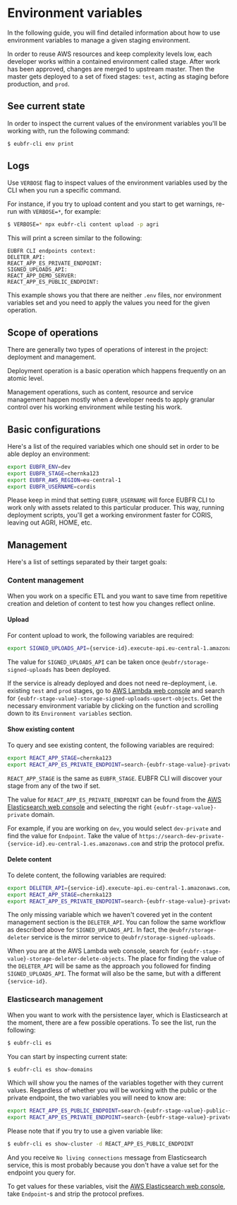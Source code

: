 # Environment variables

In the following guide, you will find detailed information about how to use environment variables to manage a given staging environment.

In order to reuse AWS resources and keep complexity levels low, each developer works within a contained environment called stage. After work has been approved, changes are merged to upstream master. Then the master gets deployed to a set of fixed stages: `test`, acting as staging before production, and `prod`.

## See current state

In order to inspect the current values of the environment variables you'll be working with, run the following command:

```sh
$ eubfr-cli env print
```

## Logs

Use `VERBOSE` flag to inspect values of the environment variables used by the CLI when you run a specific command.

For instance, if you try to upload content and you start to get warnings, re-run with `VERBOSE=*`, for example:

```sh
$ VERBOSE=* npx eubfr-cli content upload -p agri
```

This will print a screen similar to the following:

```
EUBFR CLI endpoints context:
DELETER_API:
REACT_APP_ES_PRIVATE_ENDPOINT:
SIGNED_UPLOADS_API:
REACT_APP_DEMO_SERVER:
REACT_APP_ES_PUBLIC_ENDPOINT:
```

This example shows you that there are neither `.env` files, nor environment variables set and you need to apply the values you need for the given operation.

## Scope of operations

There are generally two types of operations of interest in the project: deployment and management.

Deployment operation is a basic operation which happens frequently on an atomic level.

Management operations, such as content, resource and service management happen mostly when a developer needs to apply granular control over his working environment while testing his work.

## Basic configurations

Here's a list of the required variables which one should set in order to be able deploy an environment:

```sh
export EUBFR_ENV=dev
export EUBFR_STAGE=chernka123
export EUBFR_AWS_REGION=eu-central-1
export EUBFR_USERNAME=cordis
```

Please keep in mind that setting `EUBFR_USERNAME` will force EUBFR CLI to work only with assets related to this particular producer. This way, running deployment scripts, you'll get a working environment faster for CORIS, leaving out AGRI, HOME, etc.

## Management

Here's a list of settings separated by their target goals:

### Content management

When you work on a specific ETL and you want to save time from repetitive creation and deletion of content to test how you changes reflect online.

#### Upload

For content upload to work, the following variables are required:

```sh
export SIGNED_UPLOADS_API={service-id}.execute-api.eu-central-1.amazonaws.com/{eubfr-stage-value}
```

The value for `SIGNED_UPLOADS_API` can be taken once `@eubfr/storage-signed-uploads` has been deployed.

If the service is already deployed and does not need re-deployment, i.e. existing `test` and `prod` stages, go to [AWS Lambda web console](https://eu-central-1.console.aws.amazon.com/lambda/home?region=eu-central-1#/functions) and search for `{eubfr-stage-value}-storage-signed-uploads-upsert-objects`. Get the necessary environment variable by clicking on the function and scrolling down to its `Environment variables` section.

#### Show existing content

To query and see existing content, the following variables are required:

```sh
export REACT_APP_STAGE=chernka123
export REACT_APP_ES_PRIVATE_ENDPOINT=search-{eubfr-stage-value}-private-{service-id}.eu-central-1.es.amazonaws.com
```

`REACT_APP_STAGE` is the same as `EUBFR_STAGE`. EUBFR CLI will discover your stage from any of the two if set.

The value for `REACT_APP_ES_PRIVATE_ENDPOINT` can be found from the [AWS Elasticsearch web console](https://eu-central-1.console.aws.amazon.com/es/home?region=eu-central-1#) and selecting the right `{eubfr-stage-value}-private` domain.

For example, if you are working on `dev`, you would select `dev-private` and find the value for `Endpoint`. Take the value of `https://search-dev-private-{service-id}.eu-central-1.es.amazonaws.com` and strip the protocol prefix.

#### Delete content

To delete content, the following variables are required:

```sh
export DELETER_API={service-id}.execute-api.eu-central-1.amazonaws.com/{eubfr-stage-value}
export REACT_APP_STAGE=chernka123
export REACT_APP_ES_PRIVATE_ENDPOINT=search-{eubfr-stage-value}-private-{service-id}.eu-central-1.es.amazonaws.com
```

The only missing variable which we haven't covered yet in the content management section is the `DELETER_API`. You can follow the same workflow as described above for `SIGNED_UPLOADS_API`. In fact, the `@eubfr/storage-deleter` service is the mirror service to `@eubfr/storage-signed-uploads`.

When you are at the AWS Lambda web console, search for `{eubfr-stage-value}-storage-deleter-delete-objects`. The place for finding the value of the `DELETER_API` will be same as the approach you followed for finding `SIGNED_UPLOADS_API`. The format will also be the same, but with a different `{service-id}`.

### Elasticsearch management

When you want to work with the persistence layer, which is Elasticsearch at the moment, there are a few possible operations. To see the list, run the following:

```sh
$ eubfr-cli es
```

You can start by inspecting current state:

```sh
$ eubfr-cli es show-domains
```

Which will show you the names of the variables together with they current values. Regardless of whether you will be working with the public or the private endpoint, the two variables you will need to know are:

```sh
export REACT_APP_ES_PUBLIC_ENDPOINT=search-{eubfr-stage-value}-public-{service-id}.eu-central-1.es.amazonaws.com
export REACT_APP_ES_PRIVATE_ENDPOINT=search-{eubfr-stage-value}-private-{service-id}.eu-central-1.es.amazonaws.com
```

Please note that if you try to use a given variable like:

```sh
$ eubfr-cli es show-cluster -d REACT_APP_ES_PUBLIC_ENDPOINT
```

And you receive `No living connections` message from Elasticsearch service, this is most probably because you don't have a value set for the endpoint you query for.

To get values for these variables, visit the [AWS Elasticsearch web console](https://eu-central-1.console.aws.amazon.com/es/home?region=eu-central-1#), take `Endpoint`-s and strip the protocol prefixes.
